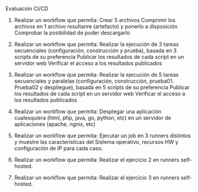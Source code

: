 Evaluación CI/CD
1. Realizar un workflow que permita:
Crear 5 archivos
Comprimir los archivos en 1 archivo resultanre (artefacto) y ponerlo a disposición
Comprobar la posibilidad de poder descargarlo

2. Realizar un workflow que permita:
Realizar la ejecución de 3 tareas secuenciales (configuración, construcción y prueba), basada en 3
scripts de su preferencia
Publicar los resultados de cada script en un servidor web
Verificar el acceso a los resultados publicados

3. Realizar un workflow que permita:
Realizar la ejecución de 5 tareas secuenciales y paralelas (configuración, construcción, prueba01.
Prueba02 y despliegue), basada en 5 scripts de su preferencia
Publicar los resultados de cada script en un servidor web
Verificar el acceso a los resultados publicados

4. Realizar un workflow que permita:
Desplegar una aplicación cualesquiera (html, php, java, go, python, etc) en un servidor de aplicaciones
(apache, ngnix, etc)

5. Realizar un workflow que permita:
Ejecutar un job en 3 runners distintos y muestre las características del Sistema operativo, recursos HW
y configuración de IP para cada caso.

6. Realizar un workflow que permita:
Realizar el ejercicio 2 en runners self-hosted.

7. Realizar un workflow que permita:
Realizar el ejercicio 3 en runners self-hosted.